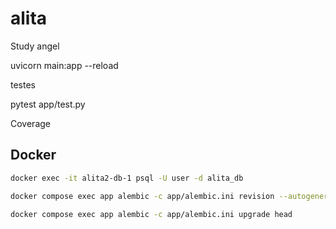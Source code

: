 # alita
Study angel

uvicorn main:app --reload

testes

pytest app/test.py

Coverage


## Docker

```bash
docker exec -it alita2-db-1 psql -U user -d alita_db
```

```bash
docker compose exec app alembic -c app/alembic.ini revision --autogenerate -m "initial"
```

```bash
docker compose exec app alembic -c app/alembic.ini upgrade head
```
